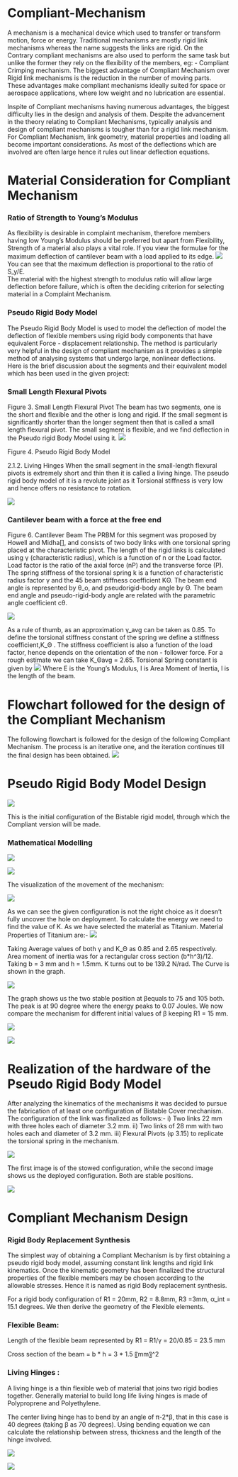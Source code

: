 # Compliant-Mechanism

A mechanism is a mechanical device which used to transfer or transform motion, force or energy. Traditional mechanisms are mostly rigid link mechanisms whereas the name suggests the links are rigid. On the Contrary compliant mechanisms are also used to perform the same task but unlike the former they rely on the flexibility of the members, eg: - Compliant Crimping mechanism. The biggest advantage of Compliant Mechanism over Rigid link mechanisms is the reduction in the number of moving parts. These advantages make compliant mechanisms ideally suited for space or aerospace applications, where low weight and no lubrication are essential.

Inspite of Compliant mechanisms having numerous advantages, the biggest difficulty lies in the design and analysis of them. Despite the advancement in the theory relating to Compliant Mechanisms, typically analysis and design of compliant mechanisms is tougher than for a rigid link mechanism. For Compliant Mechanism, link geometry, material properties and loading all become important considerations. As most of the deflections which are involved are often large hence it rules out linear deflection equations.

 # Material Consideration for Compliant Mechanism

### Ratio of Strength to Young’s Modulus
As flexibility is desirable in complaint mechanism, therefore members having low Young’s Modulus should be preferred but apart from Flexibility, Strength of a material also plays a vital role. If you view the formulae for the maximum deflection of cantilever beam with a load applied to its edge.
![](images/1.PNG)
You can see that the maximum deflection is proportional to the ratio of S_y/E.   
The material with the highest strength to modulus ratio will allow large deflection before failure, which is often the deciding criterion for selecting material in a Complaint Mechanism.

### Pseudo Rigid Body Model
The Pseudo Rigid Body Model is used to model the deflection of model the deflection of flexible members using rigid body components that have equivalent Force - displacement relationship. The method is particularly very helpful in the design of compliant mechanism as it provides a simple method of analysing systems that undergo large, nonlinear deflections.
Here is the brief discussion about the segments and their equivalent model which has been used in the given project:

### Small Length Flexural Pivots
 
Figure 3. Small Length Flexural Pivot
The beam has two segments, one is the short and flexible and the other is long and rigid. If the small segment is significantly shorter than the longer segment then that is called a small length flexural pivot.
The small segment is flexible, and we find deflection in the Pseudo rigid Body Model using it. 
![](images/9.png)
 
Figure 4. Pseudo Rigid Body Model

2.1.2. Living Hinges
When the small segment in the small-length flexural pivots is extremely short and thin then it is called a living hinge. The pseudo rigid body model of it is a revolute joint as it Torsional stiffness is very low and hence offers no resistance to rotation.
 
![](images/12.png)


### Cantilever beam with a force at the free end
 
Figure 6. Cantilever Beam
The PRBM for this segment was proposed by Howell and Midha[], and consists of two body links with one torsional spring placed at the characteristic pivot.  The length of the rigid links is calculated using γ (characteristic radius), which is a function of n or the Load factor. Load factor is the ratio of the axial force (nP) and the transverse force (P). The spring stiffness of the torsional spring k is a function of characteristic radius factor γ and the 45 beam stiffness coefficient KΘ. The beam end angle is represented by θ_o, and pseudorigid-body angle by Θ. The beam end angle and pseudo-rigid-body angle are related with the parametric angle coefficient cθ.
 
![](images/2.PNG)

As a rule of thumb, as an approximation γ_avg can be taken as 0.85.
To define the torsional stiffness constant of the spring we define a stiffness coefficient,K_Θ . The stiffness coefficient is also a function of the load factor, hence depends on the orientation of the non - follower force. 
For a rough estimate we can take K_Θavg = 2.65.
Torsional Spring constant is given by 
![](images/3.PNG)
Where E is the Young’s Modulus, I is Area Moment of Inertia, l is the length of the beam.

# Flowchart followed for the design of the Compliant   Mechanism
The following flowchart is followed for the design of the following Compliant Mechanism. The process is an iterative one, and the iteration continues till the final design has been obtained.
![](images/4.PNG)

# Pseudo Rigid Body Model Design

![](images/15.png)

This is the initial configuration of the Bistable rigid model, through which the Compliant version will be made.

### Mathematical Modelling

![](images/5.PNG)


![](images/6.PNG)

The visualization of the movement of the mechanism:

![](images/16.png)

As we can see the given configuration is not the right choice as it doesn’t fully uncover the hole on deployment.
To calculate the energy we need to find the value of K. As we have selected the material as Titanium. Material Properties of Titanium are:-
![](images/7.PNG)

Taking Average values of both γ and K_Θ as 0.85 and 2.65 respectively. Area moment of inertia was for a rectangular cross section   (b*h^3)/12. Taking b = 3 mm and h = 1.5mm. K turns out to be 139.2 N/rad. The Curve is shown in the graph.

![](images/17.png)

The graph shows us the two stable position at βequals to 75 and 105 both. The peak is at 90 degree where the energy peaks to 0.07 Joules. We now compare the mechanism for different initial values of β  keeping R1 = 15 mm.

![](images/8.PNG)

![](images/18.png)

# Realization of the hardware of the Pseudo Rigid Body Model

After analyzing the kinematics of the mechanisms it was decided to pursue the fabrication of at least one configuration of Bistable Cover mechanism. The configuration of the link was finalized as follows:-
i)	Two links 22 mm with three holes each of diameter 3.2 mm.
ii)	Two links of 28 mm with two holes each and diameter of 3.2 mm. 
iii)	Flexural Pivots (φ 3.15) to replicate the torsional spring in the mechanism.	

![](images/19.png)

The first image is of the stowed configuration, while the second image shows us the deployed configuration. Both are stable positions.

![](images/20.png)

# Compliant Mechanism Design

### Rigid Body Replacement Synthesis

The simplest way of obtaining a Compliant Mechanism is by first obtaining a pseudo rigid body model, assuming constant link lengths and rigid link kinematics. Once the kinematic geometry has been finalized the structural properties of the flexible members may be chosen according to the allowable stresses. Hence it is named as rigid Body replacement synthesis. 

For a rigid body configuration of R1 = 20mm, R2 = 8.8mm, R3 =3mm,  α_int = 15.1 degrees. We then derive the geometry of the Flexible elements.

### Flexible Beam:
Length of the flexible beam represented by R1 = R1/γ = 20/0.85 = 23.5 mm

Cross section of the beam = b * h = 3 * 1.5 〖mm〗^2

### Living Hinges :
A living hinge is a thin flexible web of material that joins two rigid bodies together. Generally material to build long life living hinges is made of Polyproprene and Polyethylene. 

The center living hinge has to bend by an angle of π-2*β, that in this case is 40 degrees (taking β as 70 degrees). Using bending equation we can calculate the relationship between stress, thickness and the length of the hinge involved. 

![](images/21.PNG)

![](images/22.png)
